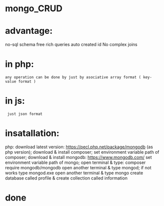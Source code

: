 # mongo_CRUD
# advantage:
   no-sql
   schema free
   rich queries
   auto created id
   No complex joins
   
 # in php:
    any operation can be done by just by asociative array format ( key-value format )
 # in js:
     just json format
# insatallation:
   php:
         download latest version: https://pecl.php.net/package/mongodb (as php version);
         download & install composer;
         set environment variable path of composer;
         download & install mongodb: https://www.mongodb.com/
         set environment variable path of mongo;
         open terminal & type: composer require mongodb/mongodb
         open another terminal & type mongod; if not works type mongod.exe
         open another terminal & type mongo
         create database called profile & create collection called information
# done         
         
